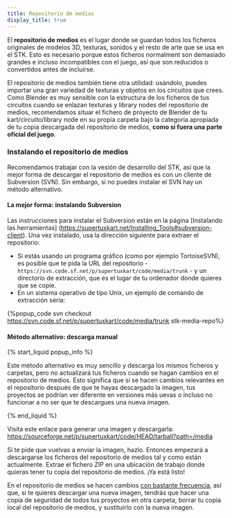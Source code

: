 ```yaml
---
title: Repositorio de medios
display_title: true
---
```

El **repositorio de medios** es el lugar donde se guardan todos los ficheros originales de modelos 3D, texturas, sonidos y el resto de arte que se usa en el STK. Esto es necesario porque estos ficheros normalment son demasiado grandes e incluso incompatibles con el juego, así que son reducidos o convertidos antes de incluirse.

El repositorio de medios también tiene otra utilidad: usándolo, puedes importar una gran variedad de texturas y objetos en los circuitos que crees. Como Blender es muy sensible con la estructura de los ficheros de tus circuitos cuando se enlazan texturas y library nodes del repositorio de medios, recomendamos situar el fichero de proyecto de Blender de tu kart/circuito/library node en su propia carpeta bajo la categoria apropiada de tu copia descargada del repositorio de medios, **como si fuera una parte oficial del juego**.

### Instalando el repositorio de medios

Recomendamos trabajar con la vesión de desarrollo del STK, así que la mejor forma de descargar el repositorio de medios es con un cliente de Subversion (SVN). Sin embargo, si no puedes instalar el SVN hay un método alternativo.

#### La mejor forma: instalando Subversion

Las instrucciones para instalar el Subversion están en la página [Instalando las herramientas] (https://supertuxkart.net/Installing_Tools#subversion-client). Una vez instalado, usa la dirección siguiente para extraer el repositorio:

* Si estás usando un programa gráfico (como por ejemplo TortoiseSVN), es posible que te pida la URL del repositorio - `https://svn.code.sf.net/p/supertuxkart/code/media/trunk` - y un directorio de extracción, que es el lugar de tu ordenador donde quieres que se copie.
* En un sistema operativo de tipo Unix, un ejemplo de comando de extracción sería:

{%popup_code
svn checkout https://svn.code.sf.net/p/supertuxkart/code/media/trunk stk-media-repo%}

#### Método alternativo: descarga manual

{% start_liquid popup_info %}

Este método alternativo es muy sencillo y descarga los mismos ficheros y carpetas, pero no actualizará tus ficheros cuando se hagan cambios en el repositorio de medios. Esto significa que si se hacen cambios relevantes en el repositorio después de que te hayas descargado la imagen, tus proyectos se podrían ver diferente en versiones más uevas o incluso no funcionar a no ser que te descargues una nueva imagen.

{% end_liquid %}

Visita este enlace para generar una imagen y descargarla: <https://sourceforge.net/p/supertuxkart/code/HEAD/tarball?path=/media>

Si te pide que vuelvas a enviar la imagen, hazlo. Entonces empezará a descargarse los ficheros del repositorio de medios tal y como están actualmente. Extrae el fichero ZIP en una ubicación de trabajo donde quieras tener tu copia del repositorio de medios. ¡Ya está listo!

En el repositorio de medios se hacen cambios [con bastante frecuencia](https://sourceforge.net/p/supertuxkart/code/HEAD/log/?path=), así que, si te quieres descargar una nueva imagen, tendrás que hacer una copia de seguridad de todos tus proyectos en otra carpeta, borrar tu copia local del repositorio de medios, y sustituirlo con la nueva imagen.
